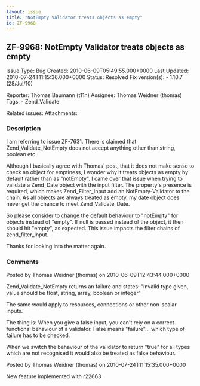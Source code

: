```yaml
---
layout: issue
title: "NotEmpty Validator treats objects as empty"
id: ZF-9968
---
```


ZF-9968: NotEmpty Validator treats objects as empty
---------------------------------------------------

 Issue Type: Bug Created: 2010-06-09T05:49:55.000+0000 Last Updated: 2010-07-24T11:15:36.000+0000 Status: Resolved Fix version(s): - 1.10.7 (28/Jul/10)
 
 Reporter:  Thomas Baumann (t11n)  Assignee:  Thomas Weidner (thomas)  Tags: - Zend\_Validate
 
 Related issues: 
 Attachments: 
### Description

I am referring to issue ZF-7631. There is claimed that Zend\_Validate\_NotEmpty does not accept anything other than string, boolean etc.

Although I basically agree with Thomas' post, that it does not make sense to check an object for emptiness, I wonder why it treats objects as empty by default rather than as "notEmpty". I came over that issue when trying to validate a Zend\_Date object with the input filter. The property's presence is required, which makes Zend\_Filter\_Input add an NotEmpty-Validator to the chain. As all objects are always treated as empty, my date object does never get the chance to meet Zend\_Validate\_Date.

So please consider to change the default behaviour to "notEmpty" for objects instead of "empty". If null is passed instead of the object, it then should hit "empty", as expected. This issue impacts the filter chains of zend\_filter\_input.

Thanks for looking into the matter again.

 

 

### Comments

Posted by Thomas Weidner (thomas) on 2010-06-09T12:43:44.000+0000

Zend\_Validate\_NotEmpty returns an failure and states: "Invalid type given, value should be float, string, array, boolean or integer"

The same would apply to resources, connections or other non-scalar inputs.

The thing is: When you give a false input, you can't rely on a correct functional behaviour of a validator. False means "failure"... which type of failure has to be checked.

When we switch the behaviour of the validator to return "true" for all types which are not recognised it would also be treated as false behaviour.

 

 

Posted by Thomas Weidner (thomas) on 2010-07-24T11:15:35.000+0000

New feature implemented with r22663

 

 
